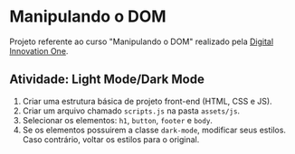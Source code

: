 # Manipulando o DOM

Projeto referente ao curso "Manipulando o DOM" realizado pela [Digital Innovation One](https://digitalinnovation.one/).

## Atividade: Light Mode/Dark Mode

1. Criar uma estrutura básica de projeto front-end (HTML, CSS e JS).
3. Criar um arquivo chamado `scripts.js` na pasta `assets/js`.
4. Selecionar os elementos: `h1`, `button`, `footer` e `body`.
5. Se os elementos possuirem a classe `dark-mode`, modificar seus estilos. Caso contrário, voltar os estilos para o original.
